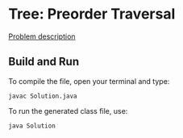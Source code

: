 # Tree: Preorder Traversal

[Problem description](https://www.hackerrank.com/challenges/tree-preorder-traversal)

## Build and Run

To compile the file, open your terminal and type:
```
javac Solution.java
```

To run the generated class file, use:
```
java Solution
```
